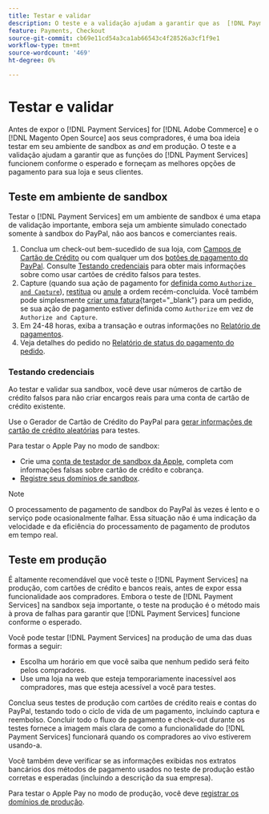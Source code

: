 ```yaml
---
title: Testar e validar
description: O teste e a validação ajudam a garantir que as  [!DNL Payment Services]  funções funcionem conforme o esperado e forneçam as melhores opções de pagamento para seus clientes
feature: Payments, Checkout
source-git-commit: cb69e11cd54a3ca1ab66543c4f28526a3cf1f9e1
workflow-type: tm+mt
source-wordcount: '469'
ht-degree: 0%

---
```


# Testar e validar

Antes de expor o [!DNL Payment Services] for [!DNL Adobe Commerce] e o [!DNL Magento Open Source] aos seus compradores, é uma boa ideia testar em seu ambiente de sandbox as _and_ em produção. O teste e a validação ajudam a garantir que as funções do [!DNL Payment Services] funcionem conforme o esperado e forneçam as melhores opções de pagamento para sua loja e seus clientes.

## Teste em ambiente de sandbox

Testar o [!DNL Payment Services] em um ambiente de sandbox é uma etapa de validação importante, embora seja um ambiente simulado conectado somente à sandbox do PayPal, não aos bancos e comerciantes reais.

1. Conclua um check-out bem-sucedido de sua loja, com [Campos de Cartão de Crédito](payments-options.md#credit-card-fields) ou com qualquer um dos [botões de pagamento do PayPal](payments-options.md#paypal-smart-buttons). Consulte [Testando credenciais](#testing-credentials) para obter mais informações sobre como usar cartões de crédito falsos para testes.
1. Capture (quando sua ação de pagamento for [definida como `Authorize and Capture`](onboard.md#set-payment-services-as-payment-method)), [restitua](refunds.md) ou [anule](voids.md) a ordem recém-concluída. Você também pode simplesmente [criar uma fatura](https://experienceleague.adobe.com/pt-br/docs/commerce-admin/stores-sales/order-management/invoices#create-an-invoice){target="_blank"} para um pedido, se sua ação de pagamento estiver definida como `Authorize` em vez de `Authorize and Capture`.
1. Em 24-48 horas, exiba a transação e outras informações no [Relatório de pagamentos](payouts.md).
1. Veja detalhes do pedido no [Relatório de status do pagamento do pedido](order-payment-status.md).

### Testando credenciais

Ao testar e validar sua sandbox, você deve usar números de cartão de crédito falsos para não criar encargos reais para uma conta de cartão de crédito existente.

Use o Gerador de Cartão de Crédito do PayPal para [gerar informações de cartão de crédito aleatórias](https://www.paypal.com/us/smarthelp/article/where-can-i-find-test-credit-card-numbers-ts2157) para testes.

Para testar o Apple Pay no modo de sandbox:

* Crie uma [conta de testador de sandbox da Apple](https://developer.apple.com/apple-pay/sandbox-testing/#create-a-sandbox-tester-account), completa com informações falsas sobre cartão de crédito e cobrança.
* [Registre seus domínios de sandbox](https://developer.paypal.com/docs/checkout/apm/apple-pay/#link-registeryoursandboxdomains).

>[!NOTE]
>
>O processamento de pagamento de sandbox do PayPal às vezes é lento e o serviço pode ocasionalmente falhar. Essa situação não é uma indicação da velocidade e da eficiência do processamento de pagamento de produtos em tempo real.

## Teste em produção

É altamente recomendável que você teste o [!DNL Payment Services] na produção, com cartões de crédito e bancos reais, antes de expor essa funcionalidade aos compradores. Embora o teste de [!DNL Payment Services] na sandbox seja importante, o teste na produção é o método mais à prova de falhas para garantir que [!DNL Payment Services] funcione conforme o esperado.

Você pode testar [!DNL Payment Services] na produção de uma das duas formas a seguir:

* Escolha um horário em que você saiba que nenhum pedido será feito pelos compradores.
* Use uma loja na web que esteja temporariamente inacessível aos compradores, mas que esteja acessível a você para testes.

Conclua seus testes de produção com cartões de crédito reais e contas do PayPal, testando todo o ciclo de vida de um pagamento, incluindo captura e reembolso. Concluir todo o fluxo de pagamento e check-out durante os testes fornece a imagem mais clara de como a funcionalidade do [!DNL Payment Services] funcionará quando os compradores ao vivo estiverem usando-a.

Você também deve verificar se as informações exibidas nos extratos bancários dos métodos de pagamento usados no teste de produção estão corretas e esperadas (incluindo a descrição da sua empresa).

Para testar o Apple Pay no modo de produção, você deve [registrar os domínios de produção](https://developer.paypal.com/docs/checkout/apm/apple-pay/#register-your-live-domain).
